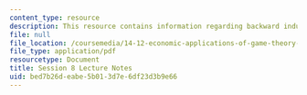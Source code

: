 ```yaml
---
content_type: resource
description: This resource contains information regarding backward induction.
file: null
file_location: /coursemedia/14-12-economic-applications-of-game-theory-fall-2012/bed7b26deabe5b013d7e6df23d3b9e66_MIT14_12F12_chapter8.pdf
file_type: application/pdf
resourcetype: Document
title: Session 8 Lecture Notes
uid: bed7b26d-eabe-5b01-3d7e-6df23d3b9e66
---
```

